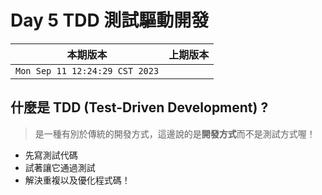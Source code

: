 # Day 5 TDD 測試驅動開發

|本期版本|上期版本
|:---:|:---:|
`Mon Sep 11 12:24:29 CST 2023` |

## 什麼是 TDD (Test-Driven Development) ?

> 是一種有別於傳統的開發方式，這邊說的是**開發方式**而不是測試方式喔！

* 先寫測試代碼
* 試著讓它通過測試
* 解決重複以及優化程式碼！